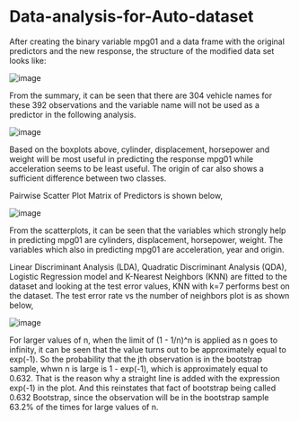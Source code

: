 # Data-analysis-for-Auto-dataset

After creating the binary variable mpg01 and a data frame with the original predictors and the new response, the structure of the modified data set looks like:

![image](https://user-images.githubusercontent.com/42225976/157774448-49612cb8-c7f9-42c8-ac96-9f2e5039f07b.png)

From the summary, it can be seen that there are 304 vehicle names for these 392 observations and the variable name will not be used as a predictor in the following analysis.

![image](https://user-images.githubusercontent.com/42225976/157775442-fcd0848b-ffa1-4fcb-9802-a00d380c2cbb.png)

Based on the boxplots above, cylinder, displacement, horsepower and weight will be most useful in predicting the response mpg01 while acceleration seems to be least useful. The origin of car also shows a sufficient difference between two classes.

Pairwise Scatter Plot Matrix of Predictors is shown below,

![image](https://user-images.githubusercontent.com/42225976/157775557-6e38898d-1def-4c53-b4c0-551aa6a203b9.png)

From the scatterplots, it can be seen that the variables which strongly help in predicting mpg01 are cylinders, displacement, horsepower, weight. The variables which also in predicting mpg01 are acceleration, year and origin.

Linear Discriminant Analysis (LDA), Quadratic Discriminant Analysis (QDA), Logistic Regression model and K-Nearest Neighbors (KNN) are fitted to the dataset and looking at the test error values, KNN with k=7 performs best on the dataset. The test error rate vs the number of neighbors plot is as shown below,

![image](https://user-images.githubusercontent.com/42225976/157776621-808ccfe6-30ea-41be-a748-f05925a01280.png)

For larger values of n, when the limit of (1 - 1/n)^n is applied as n goes to infinity, it can be seen that the value turns out to be approximately equal to exp(-1). So the probability that the jth observation is in the bootstrap sample, whwn n is large is 1 - exp(-1), which is approximately equal to 0.632. That is the reason why a straight line is added with the expression exp(-1) in the plot.
And this reinstates that fact of bootstrap being called 0.632 Bootstrap, since the observation will be in the bootstrap sample 63.2% of the times for large values of n.
